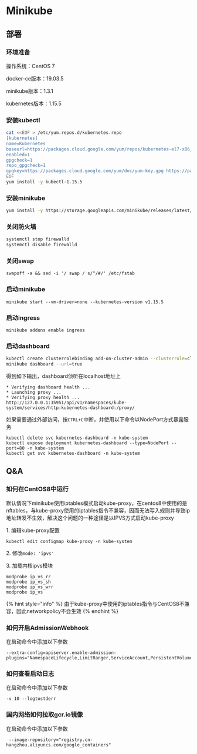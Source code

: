 # Minikube

## 部署

### 环境准备

操作系统：CentOS 7

docker-ce版本：19.03.5

minikube版本：1.3.1

kubernetes版本：1.15.5

### 安装kubectl

```bash
cat <<EOF > /etc/yum.repos.d/kubernetes.repo
[kubernetes]
name=Kubernetes
baseurl=https://packages.cloud.google.com/yum/repos/kubernetes-el7-x86_64
enabled=1
gpgcheck=1
repo_gpgcheck=1
gpgkey=https://packages.cloud.google.com/yum/doc/yum-key.gpg https://packages.cloud.google.com/yum/doc/rpm-package-key.gpg
EOF
yum install -y kubectl-1.15.5
```

### 安装minikube

```bash
yum install -y https://storage.googleapis.com/minikube/releases/latest/minikube-1.3.1.rpm
```

### 关闭防火墙

```bash
systemctl stop firewalld
systemctl disable firewalld
```

### 关闭swap

```
swapoff -a && sed -i '/ swap / s/^/#/' /etc/fstab
```

### 启动minikube

```
minikube start --vm-driver=none --kubernetes-version v1.15.5
```

### 启动ingress

```
minikube addons enable ingress
```

### 启动dashboard

```bash
kubectl create clusterrolebinding add-on-cluster-admin --clusterrole=cluster-admin --serviceaccount=kube-system:default
minikube dashboard --url=true
```

得到如下输出，dashboard侦听在localhost地址上

```
* Verifying dashboard health ...
* Launching proxy ...
* Verifying proxy health ...
http://127.0.0.1:35951/api/v1/namespaces/kube-system/services/http:kubernetes-dashboard:/proxy/
```

如果需要通过外部访问，按`CTRL+C`中断，并使用以下命令以NodePort方式暴露服务

```
kubectl delete svc kubernetes-dashboard -n kube-system
kubectl expose deployment kubernetes-dashboard --type=NodePort --port=80 -n kube-system
kubectl get svc kubernetes-dashboard -n kube-system
```

## Q\&A

### 如何在CentOS8中运行

默认情况下minikube使用iptables模式启动kube-proxy，在centos8中使用的是nftables，与kube-proxy使用的iptables指令不兼容，因而无法写入规则并导致ip地址转发不生效，解决这个问题的一种途径是以IPVS方式启动kube-proxy

1\. 编辑kube-proxy配置

`kubectl edit configmap kube-proxy -n kube-system`

2\. 修改`mode: 'ipvs'`

3\. 加载内核ipvs模块

```
modprobe ip_vs_rr
modprobe ip_vs_sh
modprobe ip_vs_wrr
modprobe ip_vs
```

{% hint style="info" %}
由于kube-proxy中使用的iptables指令与CentOS8不兼容，因此networkpolicy不会生效
{% endhint %}

### 如何开启AdmissionWebhook

在启动命令中添加以下参数

```
--extra-config=apiserver.enable-admission-plugins="NamespaceLifecycle,LimitRanger,ServiceAccount,PersistentVolumeLabel,DefaultStorageClass,DefaultTolerationSeconds,MutatingAdmissionWebhook,ValidatingAdmissionWebhook,ResourceQuota"
```

### 如何查看启动日志

在启动命令中添加以下参数

```
-v 10 --logtostderr
```

### 国内网络如何拉取gcr.io镜像

在启动命令中添加以下参数

```
 --image-repository="registry.cn-hangzhou.aliyuncs.com/google_containers"
```
